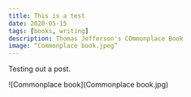 ```yaml
---
title: This is a test
date: 2020-05-15
tags: [books, writing]
description: Thomas Jefferson's COmmonplace Book
image: “Commonplace book.jpeg”
---
```


Testing out a post.


![Commonplace book](Commonplace book.jpg)
